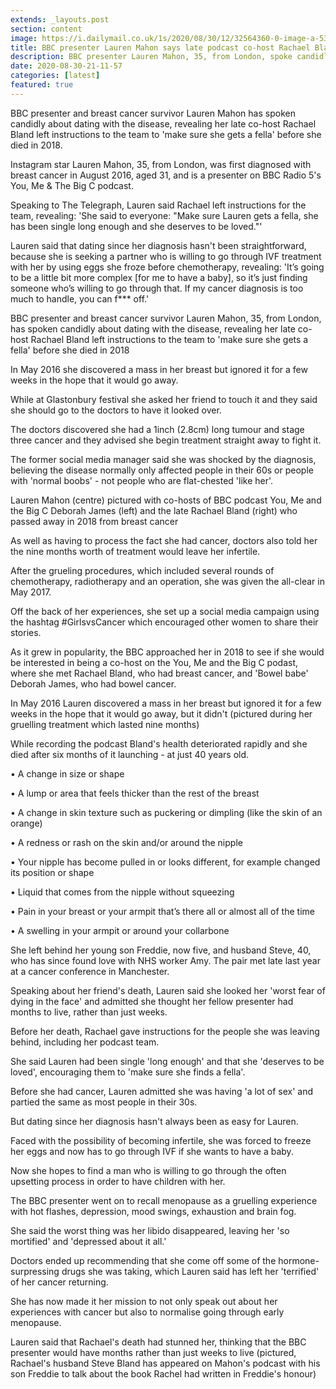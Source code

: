 ```yaml
---
extends: _layouts.post
section: content
image: https://i.dailymail.co.uk/1s/2020/08/30/12/32564360-0-image-a-53_1598787706520.jpg 
title: BBC presenter Lauren Mahon says late podcast co-host Rachael Bland left instructions before she died 
description: BBC presenter Lauren Mahon, 35, from London, spoke candidly to The Telegraph about dating with cancer, and said going through the menopause left her 'depressed about it all' 
date: 2020-08-30-21-11-57 
categories: [latest] 
featured: true 
--- 
```

BBC presenter and breast cancer survivor Lauren Mahon has spoken candidly about dating with the disease, revealing her late co-host Rachael Bland left instructions to the team to 'make sure she gets a fella' before she died in 2018. 

Instagram star Lauren Mahon, 35, from London, was first diagnosed with breast cancer in August 2016, aged 31, and is a presenter on BBC Radio 5's You, Me & The Big C podcast.  

Speaking to The Telegraph, Lauren said Rachael left instructions for the team, revealing: 'She said to everyone: "Make sure Lauren gets a fella, she has been single long enough and she deserves to be loved."'

Lauren said that dating since her diagnosis hasn't been straightforward, because she is seeking a partner who is willing to go through IVF treatment with her by using eggs she froze before chemotherapy, revealing: 'It’s going to be a little bit more complex [for me to have a baby], so it’s just finding someone who’s willing to go through that. If my cancer diagnosis is too much to handle, you can f*** off.'

BBC presenter and breast cancer survivor Lauren Mahon, 35, from London, has spoken candidly about dating with the disease, revealing her late co-host Rachael Bland left instructions to the team to 'make sure she gets a fella' before she died in 2018

In May 2016 she discovered a mass in her breast but ignored it for a few weeks in the hope that it would go away. 

While at Glastonbury festival she asked her friend to touch it and they said she should go to the doctors to have it looked over. 

The doctors discovered she had a 1inch (2.8cm) long tumour and stage three cancer and they advised she begin treatment straight away to fight it. 

The former social media manager said she was shocked by the diagnosis, believing the disease normally only affected people in their 60s or people with 'normal boobs' - not people who are flat-chested 'like her'. 

Lauren Mahon (centre) pictured with co-hosts of BBC podcast You, Me and the Big C Deborah James (left) and the late Rachael Bland (right) who passed away in 2018 from breast cancer 

As well as having to process the fact she had cancer, doctors also told her the nine months worth of treatment would leave her infertile. 

After the grueling procedures, which included several rounds of chemotherapy, radiotherapy and an operation, she was given the all-clear in May 2017.  

Off the back of her experiences, she set up a social media campaign using the hashtag #GirlsvsCancer which encouraged other women to share their stories. 

As it grew in popularity, the BBC approached her in 2018 to see if she would be interested in being a co-host on the You, Me and the Big C podast, where she met Rachael Bland, who had breast cancer, and 'Bowel babe' Deborah James, who had bowel cancer. 

In May 2016 Lauren discovered a mass in her breast but ignored it for a few weeks in the hope that it would go away, but it didn't (pictured during her gruelling treatment which lasted nine months)

While recording the podcast Bland's health deteriorated rapidly and she died after six months of it launching - at just 40 years old.

• A change in size or shape

• A lump or area that feels thicker than the rest of the breast

• A change in skin texture such as puckering or dimpling (like the skin of an orange)

• A redness or rash on the skin and/or around the nipple

• Your nipple has become pulled in or looks different, for example changed its position or shape

• Liquid that comes from the nipple without squeezing

• Pain in your breast or your armpit that’s there all or almost all of the time

• A swelling in your armpit or around your collarbone

She left behind her young son Freddie, now five, and husband Steve, 40, who has since found love with NHS worker Amy. The pair met late last year at a cancer conference in Manchester.

Speaking about her friend's death, Lauren said she looked her 'worst fear of dying in the face' and admitted she thought her fellow presenter had months to live, rather than just weeks. 

Before her death, Rachael gave instructions for the people she was leaving behind, including her podcast team. 

She said Lauren had been single 'long enough' and that she 'deserves to be loved', encouraging them to 'make sure she finds a fella'. 

Before she had cancer, Lauren admitted she was having 'a lot of sex' and partied the same as most people in their 30s. 

But dating since her diagnosis hasn't always been as easy for Lauren. 

Faced with the possibility of becoming infertile, she was forced to freeze her eggs and now has to go through IVF if she wants to have a baby. 

Now she hopes to find a man who is willing to go through the often upsetting process in order to have children with her.   

The BBC presenter went on to recall menopause as a gruelling experience with hot flashes, depression, mood swings, exhaustion and brain fog. 

She said the worst thing was her libido disappeared, leaving her 'so mortified' and 'depressed about it all.'  

Doctors ended up recommending that she come off some of the hormone-surpressing drugs she was taking, which Lauren said has left her 'terrified' of her cancer returning.      

She has now made it her mission to not only speak out about her experiences with cancer but also to normalise going through early menopause.   

Lauren said that Rachael's death had stunned her, thinking that the BBC presenter would have months rather than just weeks to live (pictured, Rachael's husband Steve Bland has appeared on Mahon's podcast with his son Freddie to talk about the book Rachel had written in Freddie's honour)


